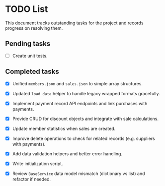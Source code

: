 # TODO List

This document tracks outstanding tasks for the project and records progress on resolving them.

## Pending tasks

- [ ] Create unit tests.

## Completed tasks

- [x] Unified `members.json` and `sales.json` to simple array structures.
- [x] Updated `load_data` helper to handle legacy wrapped formats gracefully.
- [x] Implement payment record API endpoints and link purchases with payments.
- [x] Provide CRUD for discount objects and integrate with sale calculations.
- [x] Update member statistics when sales are created.
- [x] Improve delete operations to check for related records (e.g. suppliers with payments).
- [x] Add data validation helpers and better error handling.
- [x] Write initialization script.
- [x] Review `BaseService` data model mismatch (dictionary vs list) and refactor if needed.



